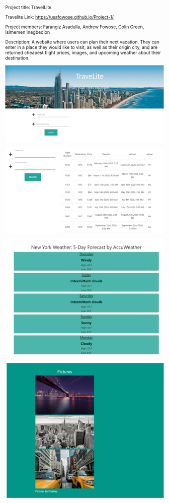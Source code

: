 Project title: TravelLite

Travelite Link: https://usafowose.github.io/Project-1/

Project members: Farangiz Asadulla, Andrew Fowose, Colin Green, Isimemen Inegbedion

Description: A website where users can plan their next vacation. They can enter in a place they would like to visit, as well as their origin city, and are returned cheapest flight prices, images, and upcoming weather about their destination.

![homepage](https://github.com/illimitableissi/Travelite/blob/master/Images/homepage.PNG)

![flights](https://github.com/illimitableissi/Travelite/blob/master/Images/flights.PNG)

![forecasts](https://github.com/illimitableissi/Travelite/blob/master/Images/forecasts.PNG)

![photos](https://github.com/illimitableissi/Travelite/blob/master/Images/photos.PNG)

